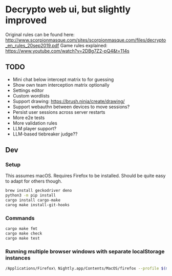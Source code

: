 # Decrypto web ui, but slightly improved

Original rules can be found here: http://www.scorpionmasque.com/sites/scorpionmasque.com/files/decrypto_en_rules_20sep2019.pdf
Game rules explained: https://www.youtube.com/watch?v=2DBg7Z2-pQ4&t=114s

## TODO

* Mini chat below intercept matrix to for guessing
* Show own team interception matrix optionally
* Settings editor
* Custom wordlists
* Support drawing: https://brush.ninja/create/drawing/
* Support webauthn between devices to move sessions?
* Persist user sessions across server restarts
* More e2e tests
* More validation rules
* LLM player support?
* LLM-based tiebreaker judge??

## Dev

### Setup

This assumes macOS. Requires Firefox to be installed. Should be quite easy to adapt for others though.

```bash
brew install geckodriver deno
python3 -m pip install 
cargo install cargo-make
carog make install-git-hooks
```

### Commands

```bash
cargo make fmt
cargo make check
cargo make test
```

### Running multiple browser windows with separate localStorage instances

```bash
/Applications/Firefox\ Nightly.app/Contents/MacOS/firefox --profile $(mktemp -d) --private-window
```
